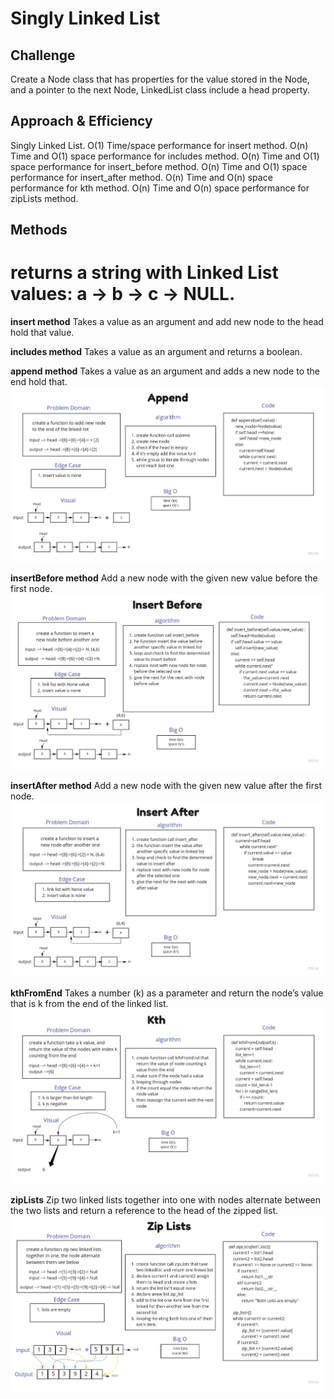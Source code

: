# Singly Linked List

## Challenge

Create a Node class that has properties for the value stored in the Node, and a pointer to the next Node, LinkedList class include a head property.

## Approach & Efficiency

Singly Linked List.
O(1) Time/space performance for insert method.
O(n) Time and O(1) space performance for includes method.
O(n) Time and O(1) space performance for insert_before method.
O(n) Time and O(1) space performance for insert_after method.
O(n) Time and O(n) space performance for kth method.
O(n) Time and O(n) space performance for zipLists method.

## Methods

returns a string with Linked List values: a -> b -> c -> NULL.
=======
**insert method**
Takes a value as an argument and add new node to the head hold that value.

**includes method**
Takes a value as an argument and returns a boolean.

**append method**
Takes a value as an argument and adds a new node to the end hold that.
![append](python/code_challenges/linked-list/assets/append.jpg)

**insertBefore method**
Add a new node with the given new value before the first node.
![insert_before](python/code_challenges/linked-list/assets/insert-before.jpg)

**insertAfter method**
Add a new node with the given new value after the first node.
![insert_after](python/code_challenges/linked-list/assets/insert-after.jpg)

**kthFromEnd**
Takes a number (k) as a parameter and return the node’s value that is k from the end of the linked list.
![kth](python/code_challenges/linked-list/assets/kth.jpg)

**zipLists**
Zip two linked lists together into one with nodes alternate between the two lists and return a reference to the head of the zipped list.
![zip lists](python/code_challenges/linked-list/assets/zip-lists.jpg)
